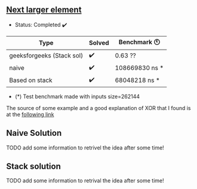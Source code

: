 ## [Next larger element](https://practice.geeksforgeeks.org/problems/next-larger-element/0#)

- Status: Completed :heavy_check_mark: 

Type | Solved  | Benchmark :clock11: | 
--- | --- | --- | 
geeksforgeeks (Stack sol) | :heavy_check_mark: | 0.63 ?? | 
naive | :heavy_check_mark: | 108669830 ns * | 
Based on stack | :heavy_check_mark: | 68048218 ns * | 

- (*) Test benchmark made with inputs size=262144

The source of some example and a good explanation of XOR that I found is at the [following link](https://florian.github.io/xor-trick/)

## Naive Solution

TODO add some information to retrivel the idea after some time!

## Stack solution

TODO add some information to retrival the idea after some time!